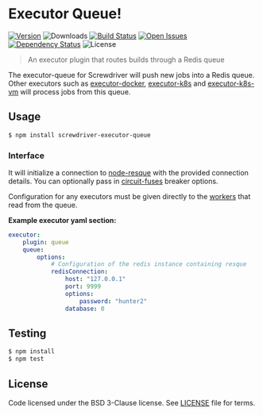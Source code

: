 # Executor Queue!
[![Version][npm-image]][npm-url] ![Downloads][downloads-image] [![Build Status][status-image]][status-url] [![Open Issues][issues-image]][issues-url] [![Dependency Status][daviddm-image]][daviddm-url] ![License][license-image]

> An executor plugin that routes builds through a Redis queue

The executor-queue for Screwdriver will push new jobs into a Redis queue. Other executors such as [executor-docker](https://github.com/screwdriver-cd/executor-docker),  [executor-k8s](https://github.com/screwdriver-cd/executor-k8s) and [executor-k8s-vm](https://github.com/screwdriver-cd/executor-k8s-vm) will process jobs from this queue.

## Usage

```bash
$ npm install screwdriver-executor-queue
```

### Interface

It will initialize a connection to [node-resque](https://github.com/taskrabbit/node-resque) with the provided connection details. You can optionally pass in [circuit-fuses](https://github.com/screwdriver-cd/circuit-fuses) breaker options.

Configuration for any executors must be given directly to the [workers](https://github.com/screwdriver-cd/queue-worker) that read from the queue.

**Example executor yaml section:**
```yaml
executor:
    plugin: queue
    queue:
        options:
            # Configuration of the redis instance containing resque
            redisConnection:
                host: "127.0.0.1"
                port: 9999
                options:
                    password: "hunter2"
                database: 0
```

## Testing

```bash
$ npm install
$ npm test
```

## License

Code licensed under the BSD 3-Clause license. See [LICENSE](./LICENSE) file for terms.

[npm-image]: https://img.shields.io/npm/v/screwdriver-executor-queue.svg
[npm-url]: https://npmjs.org/package/screwdriver-executor-queue
[downloads-image]: https://img.shields.io/npm/dt/screwdriver-executor-queue.svg
[license-image]: https://img.shields.io/npm/l/screwdriver-executor-queue.svg
[issues-image]: https://img.shields.io/github/issues/screwdriver-cd/executor-queue.svg
[issues-url]: https://github.com/screwdriver-cd/executor-queue/issues
[status-image]: https://cd.screwdriver.cd/pipelines/295/badge
[status-url]: https://cd.screwdriver.cd/pipelines/295
[daviddm-image]: https://david-dm.org/screwdriver-cd/executor-queue.svg?theme=shields.io
[daviddm-url]: https://david-dm.org/screwdriver-cd/executor-queue
